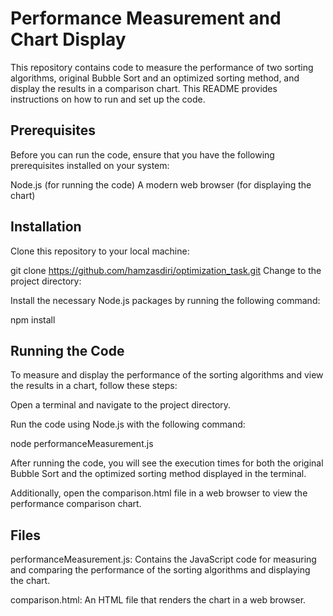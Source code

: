 # Performance Measurement and Chart Display
This repository contains code to measure the performance of two sorting algorithms, original Bubble Sort and an optimized sorting method, and display the results in a comparison chart. This README provides instructions on how to run and set up the code.

## Prerequisites
Before you can run the code, ensure that you have the following prerequisites installed on your system:

Node.js (for running the code)
A modern web browser (for displaying the chart)

## Installation
Clone this repository to your local machine:

git clone https://github.com/hamzasdiri/optimization_task.git
Change to the project directory:

Install the necessary Node.js packages by running the following command:

npm install

## Running the Code
To measure and display the performance of the sorting algorithms and view the results in a chart, follow these steps:

Open a terminal and navigate to the project directory.

Run the code using Node.js with the following command:


node performanceMeasurement.js

After running the code, you will see the execution times for both the original Bubble Sort and the optimized sorting method displayed in the terminal.

Additionally, open the comparison.html file in a web browser to view the performance comparison chart.

## Files
performanceMeasurement.js: Contains the JavaScript code for measuring and comparing the performance of the sorting algorithms and displaying the chart.

comparison.html: An HTML file that renders the chart in a web browser.
